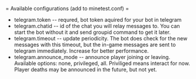 = Available configurations (add to minetest.conf) =
* telegram.token -- requred, bot token aquired for your bot in telegram
* telegram.chatid -- id of the chat you will relay messages to. You can start the bot without it and send groupid command to get it later.
* telegram.timeout -- update periodicity. The bot does check for the new messages with this timeout, but the in-game messages are sent to telegram immediately. Increase for better performance.
* telegram.announce_mode -- announce player joining or leaving. Available options: none, privileged, all. Priviliged means interact for now. Player deaths may be announced in the future, but not yet.

